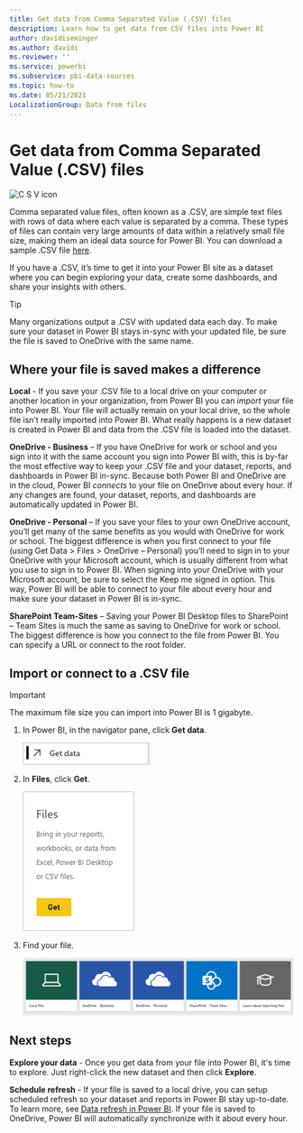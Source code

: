 ```yaml
---
title: Get data from Comma Separated Value (.CSV) files
description: Learn how to get data from CSV files into Power BI
author: davidiseminger
ms.author: davidi
ms.reviewer: ''
ms.service: powerbi
ms.subservice: pbi-data-sources
ms.topic: how-to
ms.date: 05/21/2021
LocalizationGroup: Data from files
---
```

# Get data from Comma Separated Value (.CSV) files
![C S V icon](media/service-comma-separated-value-files/csv_icon.png)

Comma separated value files, often known as a .CSV, are simple text files with rows of data where each value is separated by a comma. These types of files can contain very large amounts of data within a relatively small file size, making them an ideal data source for Power BI. You can download a sample .CSV file [here](https://go.microsoft.com/fwlink/?LinkID=619356).

If you have a .CSV, it’s time to get it into your Power BI site as a dataset where you can begin exploring your data, create some dashboards, and share your insights with others.

>[!TIP]
>Many organizations output a .CSV with updated data each day. To make sure your dataset in Power BI stays in-sync with your updated file, be sure the file is saved to OneDrive with the same name.

## Where your file is saved makes a difference
**Local** - If you save your .CSV file to a local drive on your computer or another location in your organization, from Power BI you can *import* your file into Power BI. Your file will actually remain on your local drive, so the whole file isn’t really imported into Power BI. What really happens is a new dataset is created in Power BI and data from the .CSV file is loaded into the dataset.

**OneDrive - Business** – If you have OneDrive for work or school and you sign into it with the same account you sign into Power BI with, this is by-far the most effective way to keep your .CSV file and your dataset, reports, and dashboards in Power BI in-sync. Because both Power BI and OneDrive are in the cloud, Power BI *connects* to your file on OneDrive about every hour. If any changes are found, your dataset, reports, and dashboards are automatically updated in Power BI.

**OneDrive - Personal** – If you save your files to your own OneDrive account, you’ll get many of the same benefits as you would with OneDrive for work or school. The biggest difference is when you first connect to your file (using Get Data > Files > OneDrive – Personal) you’ll need to sign in to your OneDrive with your Microsoft account, which is usually different from what you use to sign in to Power BI. When signing into your OneDrive with your Microsoft account, be sure to select the Keep me signed in option. This way, Power BI will be able to connect to your file about every hour and make sure your dataset in Power BI is in-sync.

**SharePoint Team-Sites** – Saving your Power BI Desktop files to SharePoint – Team Sites is much the same as saving to OneDrive for work or school. The biggest difference is how you connect to the file from Power BI. You can specify a URL or connect to the root folder.

## Import or connect to a .CSV file
>[!IMPORTANT]
>The maximum file size you can import into Power BI is 1 gigabyte.

1. In Power BI, in the navigator pane, click **Get data**.
   
   ![Screenshot of the Get Data in Power B I Desktop, showing the button in the navigator pane.](media/service-comma-separated-value-files/csv_get_data_button.png)
2. In **Files**, click **Get**.
   
   ![Screenshot of the Files dialog, showing the Get button.](media/service-comma-separated-value-files/csv_files_get.png)
3. Find your file.
   
   ![Screenshot of four tiles to find your file, showing a selection of Local file, OneDrive Business, OneDrive Personal, and SharePoint.](media/service-comma-separated-value-files/csv_find_your_file.png)

## Next steps
**Explore your data** - Once you get data from your file into Power BI, it's time to explore. Just right-click the new dataset and then click **Explore**.

**Schedule refresh** - If your file is saved to a local drive, you can setup scheduled refresh so your dataset and reports in Power BI stay up-to-date. To learn more, see [Data refresh in Power BI](refresh-data.md). If your file is saved to OneDrive, Power BI will automatically synchronize with it about every hour.


